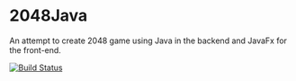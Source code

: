 2048Java
========

An attempt to create 2048 game using Java in the backend and JavaFx for the front-end.

[![Build Status](https://travis-ci.org/vichu/2048Java.svg?branch=master)](https://travis-ci.org/vichu/2048Java)
